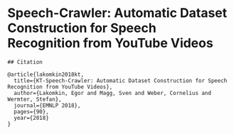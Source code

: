 # Speech-Crawler: Automatic Dataset Construction for Speech Recognition from YouTube Videos

```
## Citation

@article{lakomkin2018kt,
  title={KT-Speech-Crawler: Automatic Dataset Construction for Speech Recognition from YouTube Videos},
  author={Lakomkin, Egor and Magg, Sven and Weber, Cornelius and Wermter, Stefan},
  journal={EMNLP 2018},
  pages={90},
  year={2018}
}
